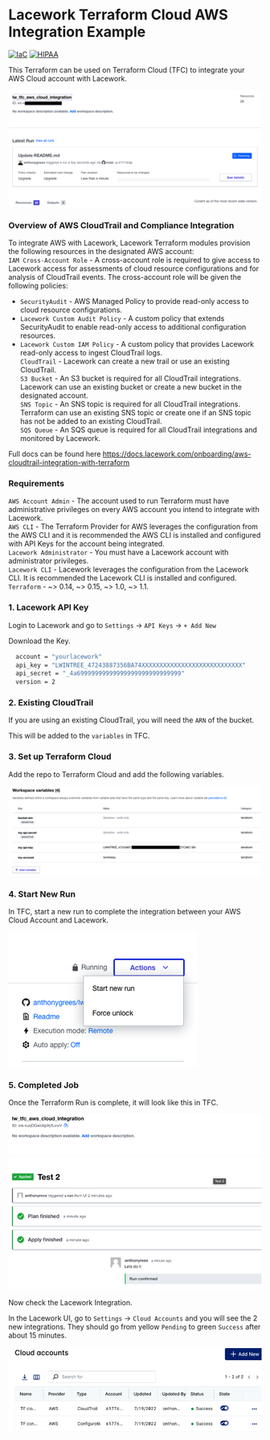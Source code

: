 # Lacework Terraform Cloud AWS Integration Example
[![IaC](https://app.soluble.cloud/api/v1/public/badges/cddb5b8c-0699-4311-be93-2c28b7f36ba2.svg?orgId=359062078604)](https://app.soluble.cloud/repos/details/github.com/anthonygrees/lw_tfc_aws_cloud_integration?orgId=359062078604)
[![HIPAA](https://app.soluble.cloud/api/v1/public/badges/a72347b7-e0b1-4eae-9df8-c762939b943a.svg?orgId=359062078604)](https://app.soluble.cloud/repos/details/github.com/anthonygrees/lw_tfc_aws_cloud_integration?orgId=359062078604)

This Terraform can be used on Terraform Cloud (TFC) to integrate your AWS Cloud account with Lacework.  
  
![TFC](/images/overview.png)
  
### Overview of AWS CloudTrail and Compliance Integration
To integrate AWS with Lacework, Lacework Terraform modules provision the following resources in the designated AWS account:  
`IAM Cross-Account Role` - A cross-account role is required to give access to Lacework access for assessments of cloud resource configurations and for analysis of CloudTrail events. The cross-account role will be given the following policies:  
 - `SecurityAudit` - AWS Managed Policy to provide read-only access to cloud resource configurations.  
 - `Lacework Custom Audit Policy` - A custom policy that extends SecurityAudit to enable read-only access to additional configuration resources.  
 - `Lacework Custom IAM Policy` - A custom policy that provides Lacework read-only access to ingest CloudTrail logs.  
`CloudTrail` - Lacework can create a new trail or use an existing CloudTrail.  
`S3 Bucket` - An S3 bucket is required for all CloudTrail integrations. Lacework can use an existing bucket or create a new bucket in the designated account.  
`SNS Topic` - An SNS topic is required for all CloudTrail integrations. Terraform can use an existing SNS topic or create one if an SNS topic has not be added to an existing CloudTrail.  
`SQS Queue` - An SQS queue is required for all CloudTrail integrations and monitored by Lacework.  
  
Full docs can be found here https://docs.lacework.com/onboarding/aws-cloudtrail-integration-with-terraform
  
### Requirements
`AWS Account Admin` - The account used to run Terraform must have administrative privileges on every AWS account you intend to integrate with Lacework.   
`AWS CLI` - The Terraform Provider for AWS leverages the configuration from the AWS CLI and it is recommended the AWS CLI is installed and configured with API Keys for the account being integrated.  
`Lacework Administrator` - You must have a Lacework account with administrator privileges.  
`Lacework CLI` - Lacework leverages the configuration from the Lacework CLI. It is recommended the Lacework CLI is installed and configured.  
`Terraform` - ~> 0.14, ~> 0.15, ~> 1.0, ~> 1.1.  
  
### 1. Lacework API Key
Login to Lacework and go to `Settings` -> `API Keys` -> `+ Add New`    
  
Download the Key.  
```bash
  account = "yourlacework"
  api_key = "LWINTREE_47243887356BA74XXXXXXXXXXXXXXXXXXXXXXXXXXXX"
  api_secret = "_4a69999999999999999999999999999"
  version = 2
```
  
### 2. Existing CloudTrail
If you are using an existing CloudTrail, you will need the `ARN` of the bucket.  
  
This will be added to the `variables` in TFC.
  
### 3. Set up Terraform Cloud
Add the repo to Terraform Cloud and add the following variables.
  
![TFC Vars](/images/variables.png)
  
### 4. Start New Run
In TFC, start a new run to complete the integration between your AWS Cloud Account and Lacework.  
  
![TFC Start](/images/start.png)
  
### 5. Completed Job
Once the Terraform Run is complete, it will look like this in TFC.
  
![TFC Complete](/images/complete.png)
  
Now check the Lacework Integration.  
  
In the Lacework UI, go to `Settings` -> `Cloud Accounts` and you will see the 2 new integrations.  They should go from yellow `Pending` to green `Success` after about 15 minutes.  
  
![LW Complete](/images/lwcomplete.png)
